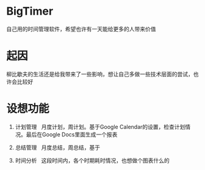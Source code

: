 # BigTimer
自己用的时间管理软件，希望也许有一天能给更多的人带来价值

# 起因
柳比歇夫的生活还是给我带来了一些影响，想让自己多做一些技术层面的尝试，也许会比较好
# 设想功能
1. 计划管理
   月度计划，周计划。基于Google Calendar的设置，检查计划情况。最后在Google Docs里面生成一个报表

2. 总结管理
   月度总结，周总结，基于
   
3. 时间分析
   这段时间内，各个时期耗时情况，也想做个图表什么的

